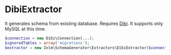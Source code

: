 
# DibiExtractor

It generates schema from existing database. Requires [Dibi](https://dibiphp.com). It supports only MySQL at this time.

```php
$connection = new Dibi\Connection(...);
$ignoredTables = array('migrations');
$extractor = new Inlm\SchemaGenerator\Extractors\DibiExtractor($connection, $ignoredTables);
```
